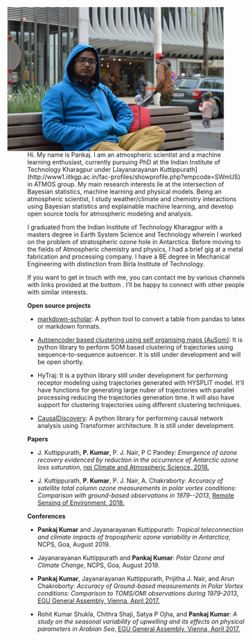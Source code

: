 <!--
.. title:  
.. slug: index
.. date: 2020-05-04 20:18:18 UTC
.. tags: 
.. category: 
.. link: 
.. description: 
.. type: text
-->

<img src="/images/me.jpg" align="right" width="500" HSPACE="50" VSPACE="0" />
<p>
Hi. My name is Pankaj. I am an atmospheric scientist and a machine learning enthusiast, currently pursuing PhD at the Indian Institute of Technology Kharagpur under [Jayanarayanan Kuttippurath](http://www1.iitkgp.ac.in/fac-profiles/showprofile.php?empcode=SWmUS) in ATMOS group. My main research interests lie at the intersection of Bayesian statistics, machine learning and physical models. Being an atmospheric scientist, I study weather/climate and chemistry interactions using Bayesian statistics and explainable machine learning, and develop open source tools for atmospheric modeling and analysis. 
</p>

I graduated from the Indian Institute of Technology Kharagpur with a masters degree in Earth System Science and Technology wherein I worked on the problem of stratospheric ozone hole in Antarctica. Before moving to the fields of Atmospheric chemistry and physics, I had a brief gig at a metal fabrication and processing company. I have a BE degree in Mechanical Engineering with distinction from Birla Institute of Technology.

If you want to get in touch with me, you can contact me by various channels with links provided at the bottom . I’ll be happy to connect with other people with similar interests.

**Open source projects**

- [markdown-scholar](https://github.com/pankajkarman/markdown-scholar): A python tool to convert a table from pandas to latex or markdown formats.

- [Autoencoder based clustering using self organising maps (AuSom)](https://github.com/pankajkarman/AuSOM): It is python library to perform SOM based clustering of trajectories using sequence-to-sequence autoencer. It is still under development and will be open shortly.

- HyTraj: It is a python library still under development for performing receptor modeling using trajectories generated with HYSPLIT model. It'll have functions for generating large nuber of trajectories with parallel processing reducing the trajectories generation time. It will also have support for clustering trajectories using different clustering techniques.  

- [CausalDiscovery](https://github.com/pankajkarman/CausalDiscovery): A python library for performing causal network analysis using Transformer architecture. It is still under development.

**Papers**

-   J. Kuttippurath, **P. Kumar**, P. J. Nair, P C Pandey: *Emergence of
    ozone recovery evidenced by reduction in the occurrence of Antarctic
    ozone loss saturation*, [npj Climate and Atmospheric Science, 2018.](https://www.nature.com/articles/s41612-018-0052-6)

-   J. Kuttippurath, **P. Kumar**, P. J. Nair, A. Chakraborty: *Accuracy
    of satellite total column ozone measurements in polar vortex
    conditions: Comparison with ground-based observations in
    1979--2013*, [Remote Sensing of Environment, 2018.](https://www.sciencedirect.com/science/article/abs/pii/S0034425718300671)

**Conferences**

-   **Pankaj Kumar** and Jayanarayanan Kuttippurath: *Tropical
    teleconnection and climate impacts of tropospheric ozone variability
    in Antarctica*, NCPS, Goa, August 2019.

-   Jayanarayanan Kuttippurath and **Pankaj Kumar**: *Polar Ozone and
    Climate Change*, NCPS, Goa, August 2019.

-   **Pankaj Kumar**, Jayanarayanan Kuttippurath, Prijitha J. Nair, and
    Arun Chakroborty: *Accuracy of Ground-based measurements in Polar
    Vortex conditions: Comparison to TOMS/OMI observations during
    1979-2013*, [EGU General Assembly, Vienna, April 2017.](https://meetingorganizer.copernicus.org/EGU2017/EGU2017-10311-1.pdf)

-   Rohit Kumar Shukla, Chithra Shaji, Satya P Ojha, and **Pankaj Kumar**: *A study on the seasonal variability of upwelling and its
    effects on physical parameters in Arabian Sea*, [EGU General Assembly, Vienna, April 2017.](https://meetingorganizer.copernicus.org/EGU2017/EGU2017-19355-4.pdf)

